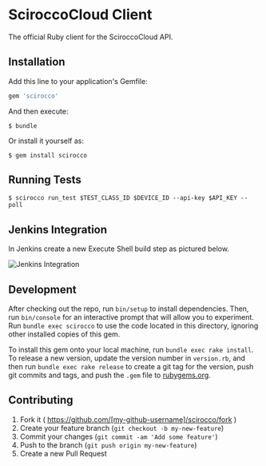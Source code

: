 # SciroccoCloud Client

The official Ruby client for the SciroccoCloud API.

## Installation

Add this line to your application's Gemfile:

```ruby
gem 'scirocco'
```

And then execute:

    $ bundle

Or install it yourself as:

    $ gem install scirocco

## Running Tests

    $ scirocco run_test $TEST_CLASS_ID $DEVICE_ID --api-key $API_KEY --poll

## Jenkins Integration

In Jenkins create a new Execute Shell build step as pictured below.

![Jenkins Integration](https://raw.github.com/sonixlabs/scirocco-rb/master/assets/jenkins.png)

## Development

After checking out the repo, run `bin/setup` to install dependencies. Then, run `bin/console` for an interactive prompt that will allow you to experiment. Run `bundle exec scirocco` to use the code located in this directory, ignoring other installed copies of this gem.

To install this gem onto your local machine, run `bundle exec rake install`. To release a new version, update the version number in `version.rb`, and then run `bundle exec rake release` to create a git tag for the version, push git commits and tags, and push the `.gem` file to [rubygems.org](https://rubygems.org).

## Contributing

1. Fork it ( https://github.com/[my-github-username]/scirocco/fork )
2. Create your feature branch (`git checkout -b my-new-feature`)
3. Commit your changes (`git commit -am 'Add some feature'`)
4. Push to the branch (`git push origin my-new-feature`)
5. Create a new Pull Request
